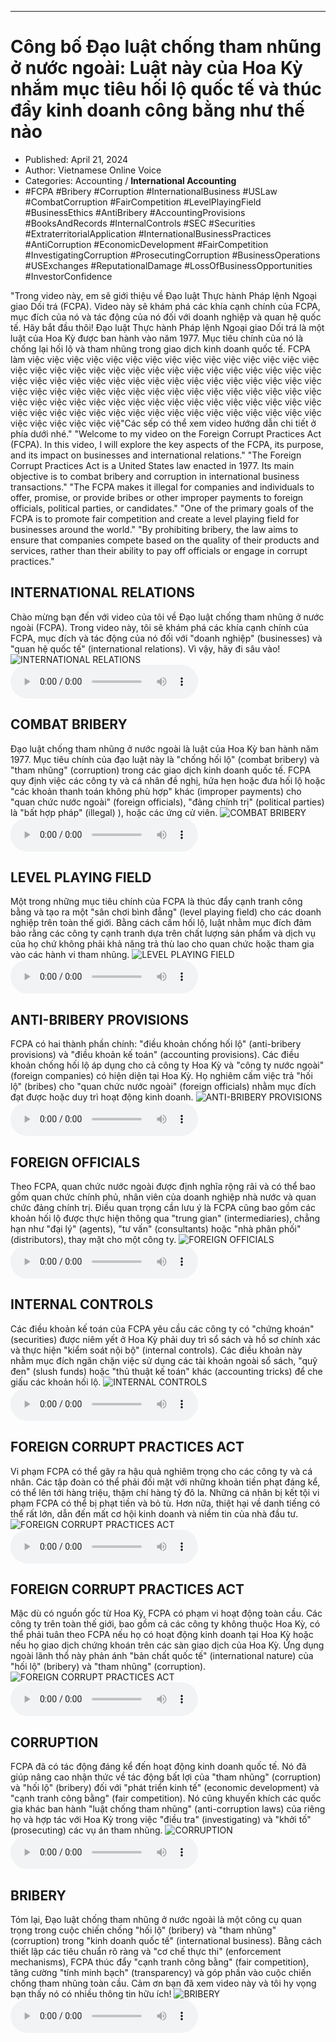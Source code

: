 
---

# Công bố Đạo luật chống tham nhũng ở nước ngoài: Luật này của Hoa Kỳ nhắm mục tiêu hối lộ quốc tế và thúc đẩy kinh doanh công bằng như thế nào

- Published: April 21, 2024
- Author: Vietnamese Online Voice
- Categories: Accounting / **International Accounting**
- #FCPA #Bribery #Corruption #InternationalBusiness #USLaw #CombatCorruption #FairCompetition #LevelPlayingField #BusinessEthics #AntiBribery #AccountingProvisions #BooksAndRecords #InternalControls #SEC #Securities #ExtraterritorialApplication #InternationalBusinessPractices #AntiCorruption #EconomicDevelopment #FairCompetition #InvestigatingCorruption #ProsecutingCorruption #BusinessOperations #USExchanges #ReputationalDamage #LossOfBusinessOpportunities #InvestorConfidence

"Trong video này, em sẽ giới thiệu về Đạo luật Thực hành Pháp lệnh Ngoại giao Dối trá (FCPA). Video này sẽ khám phá các khía cạnh chính của FCPA, mục đích của nó và tác động của nó đối với doanh nghiệp và quan hệ quốc tế. Hãy bắt đầu thôi! Đạo luật Thực hành Pháp lệnh Ngoại giao Dối trá là một luật của Hoa Kỳ được ban hành vào năm 1977. Mục tiêu chính của nó là chống lại hối lộ và tham nhũng trong giao dịch kinh doanh quốc tế. FCPA làm việc việc việc việc việc việc việc việc việc việc việc việc việc việc việc việc việc việc việc việc việc việc việc việc việc việc việc việc việc việc việc việc việc việc việc việc việc việc việc việc việc việc việc việc việc việc việc việc việc việc việc việc việc việc việc việc việc việc việc việc việc việc việc việc việc việc việc việc việc việc việc việc việc việc việc việc việc việc việc việc việc việc việc việc việc việc việc việc việc việc việc việc việc việc việc việc việc việc việc việc việ"Các sếp có thể xem video hướng dẫn chi tiết ở phía dưới nhé." "Welcome to my video on the Foreign Corrupt Practices Act (FCPA). In this video, I will explore the key aspects of the FCPA, its purpose, and its impact on businesses and international relations." "The Foreign Corrupt Practices Act is a United States law enacted in 1977. Its main objective is to combat bribery and corruption in international business transactions." "The FCPA makes it illegal for companies and individuals to offer, promise, or provide bribes or other improper payments to foreign officials, political parties, or candidates." "One of the primary goals of the FCPA is to promote fair competition and create a level playing field for businesses around the world." "By prohibiting bribery, the law aims to ensure that companies compete based on the quality of their products and services, rather than their ability to pay off officials or engage in corrupt practices."


## INTERNATIONAL RELATIONS

Chào mừng bạn đến với video của tôi về Đạo luật chống tham nhũng ở nước ngoài (FCPA). Trong video này, tôi sẽ khám phá các khía cạnh chính của FCPA, mục đích và tác động của nó đối với "doanh nghiệp" (businesses) và "quan hệ quốc tế" (international relations). Vì vậy, hãy đi sâu vào!
![INTERNATIONAL RELATIONS](https://http-archiver-apis-production-80.schnworks.com/storage/images/transitions/2024-04-21/transition-77283621-Montserrat-Medium-512DA8.jpg)
<audio controls>
    <source src="https://http-archiver-apis-production-80.schnworks.com/storage/audio/file-2872979300.mp3" type="audio/mpeg">
</audio>



## COMBAT BRIBERY

Đạo luật chống tham nhũng ở nước ngoài là luật của Hoa Kỳ ban hành năm 1977. Mục tiêu chính của đạo luật này là "chống hối lộ" (combat bribery) và "tham nhũng" (corruption) trong các giao dịch kinh doanh quốc tế. FCPA quy định việc các công ty và cá nhân đề nghị, hứa hẹn hoặc đưa hối lộ hoặc "các khoản thanh toán không phù hợp" khác (improper payments) cho "quan chức nước ngoài" (foreign officials), "đảng chính trị" (political parties) là "bất hợp pháp" (illegal) ), hoặc các ứng cử viên.
![COMBAT BRIBERY](https://http-archiver-apis-production-80.schnworks.com/storage/images/transitions/2024-04-21/transition--7138443098-Montserrat-Medium-512DA8.jpg)
<audio controls>
    <source src="https://http-archiver-apis-production-80.schnworks.com/storage/audio/file-5032534598.mp3" type="audio/mpeg">
</audio>



## LEVEL PLAYING FIELD

Một trong những mục tiêu chính của FCPA là thúc đẩy cạnh tranh công bằng và tạo ra một "sân chơi bình đẳng" (level playing field) cho các doanh nghiệp trên toàn thế giới. Bằng cách cấm hối lộ, luật nhằm mục đích đảm bảo rằng các công ty cạnh tranh dựa trên chất lượng sản phẩm và dịch vụ của họ chứ không phải khả năng trả thù lao cho quan chức hoặc tham gia vào các hành vi tham nhũng.
![LEVEL PLAYING FIELD](https://http-archiver-apis-production-80.schnworks.com/storage/images/transitions/2024-04-21/transition--8992867187-Montserrat-Thin-303F9F.jpg)
<audio controls>
    <source src="https://http-archiver-apis-production-80.schnworks.com/storage/audio/file-16662950949.mp3" type="audio/mpeg">
</audio>



## ANTI-BRIBERY PROVISIONS

FCPA có hai thành phần chính: "điều khoản chống hối lộ" (anti-bribery provisions) và "điều khoản kế toán" (accounting provisions). Các điều khoản chống hối lộ áp dụng cho cả công ty Hoa Kỳ và "công ty nước ngoài" (foreign companies) có hiện diện tại Hoa Kỳ. Họ nghiêm cấm việc trả "hối lộ" (bribes) cho "quan chức nước ngoài" (foreign officials) nhằm mục đích đạt được hoặc duy trì hoạt động kinh doanh.
![ANTI-BRIBERY PROVISIONS](https://http-archiver-apis-production-80.schnworks.com/storage/images/transitions/2024-04-21/transition-20037774966-Montserrat-Black-1A237E.jpg)
<audio controls>
    <source src="https://http-archiver-apis-production-80.schnworks.com/storage/audio/file-9025888962.mp3" type="audio/mpeg">
</audio>



## FOREIGN OFFICIALS

Theo FCPA, quan chức nước ngoài được định nghĩa rộng rãi và có thể bao gồm quan chức chính phủ, nhân viên của doanh nghiệp nhà nước và quan chức đảng chính trị. Điều quan trọng cần lưu ý là FCPA cũng bao gồm các khoản hối lộ được thực hiện thông qua "trung gian" (intermediaries), chẳng hạn như "đại lý" (agents), "tư vấn" (consultants) hoặc "nhà phân phối" (distributors), thay mặt cho một công ty.
![FOREIGN OFFICIALS](https://http-archiver-apis-production-80.schnworks.com/storage/images/transitions/2024-04-21/transition-16328673288-Montserrat-Thin-880E4F.jpg)
<audio controls>
    <source src="https://http-archiver-apis-production-80.schnworks.com/storage/audio/file-22335863120.mp3" type="audio/mpeg">
</audio>



## INTERNAL CONTROLS

Các điều khoản kế toán của FCPA yêu cầu các công ty có "chứng khoán" (securities) được niêm yết ở Hoa Kỳ phải duy trì sổ sách và hồ sơ chính xác và thực hiện "kiểm soát nội bộ" (internal controls). Các điều khoản này nhằm mục đích ngăn chặn việc sử dụng các tài khoản ngoài sổ sách, "quỹ đen" (slush funds) hoặc "thủ thuật kế toán" khác (accounting tricks) để che giấu các khoản hối lộ.
![INTERNAL CONTROLS](https://http-archiver-apis-production-80.schnworks.com/storage/images/transitions/2024-04-21/transition--7995055065-Montserrat-SemiBold-303F9F.jpg)
<audio controls>
    <source src="https://http-archiver-apis-production-80.schnworks.com/storage/audio/file-6902116001.mp3" type="audio/mpeg">
</audio>



## FOREIGN CORRUPT PRACTICES ACT

Vi phạm FCPA có thể gây ra hậu quả nghiêm trọng cho các công ty và cá nhân. Các tập đoàn có thể phải đối mặt với những khoản tiền phạt đáng kể, có thể lên tới hàng triệu, thậm chí hàng tỷ đô la. Những cá nhân bị kết tội vi phạm FCPA có thể bị phạt tiền và bỏ tù. Hơn nữa, thiệt hại về danh tiếng có thể rất lớn, dẫn đến mất cơ hội kinh doanh và niềm tin của nhà đầu tư.
![FOREIGN CORRUPT PRACTICES ACT](https://http-archiver-apis-production-80.schnworks.com/storage/images/transitions/2024-04-21/transition--17599549363-Montserrat-Thin-1A237E.jpg)
<audio controls>
    <source src="https://http-archiver-apis-production-80.schnworks.com/storage/audio/file-32745556893.mp3" type="audio/mpeg">
</audio>



## FOREIGN CORRUPT PRACTICES ACT

Mặc dù có nguồn gốc từ Hoa Kỳ, FCPA có phạm vi hoạt động toàn cầu. Các công ty trên toàn thế giới, bao gồm cả các công ty không thuộc Hoa Kỳ, có thể phải tuân theo FCPA nếu họ có hoạt động kinh doanh tại Hoa Kỳ hoặc nếu họ giao dịch chứng khoán trên các sàn giao dịch của Hoa Kỳ. Ứng dụng ngoài lãnh thổ này phản ánh "bản chất quốc tế" (international nature) của "hối lộ" (bribery) và "tham nhũng" (corruption).
![FOREIGN CORRUPT PRACTICES ACT](https://http-archiver-apis-production-80.schnworks.com/storage/images/transitions/2024-04-21/transition-15781589724-Montserrat-SemiBold-880E4F.jpg)
<audio controls>
    <source src="https://http-archiver-apis-production-80.schnworks.com/storage/audio/file-19299887042.mp3" type="audio/mpeg">
</audio>



## CORRUPTION

FCPA đã có tác động đáng kể đến hoạt động kinh doanh quốc tế. Nó đã giúp nâng cao nhận thức về tác động bất lợi của "tham nhũng" (corruption) và "hối lộ" (bribery) đối với "phát triển kinh tế" (economic development) và "cạnh tranh công bằng" (fair competition). Nó cũng khuyến khích các quốc gia khác ban hành "luật chống tham nhũng" (anti-corruption laws) của riêng họ và hợp tác với Hoa Kỳ trong việc "điều tra" (investigating) và "khởi tố" (prosecuting) các vụ án tham nhũng.
![CORRUPTION](https://http-archiver-apis-production-80.schnworks.com/storage/images/transitions/2024-04-21/transition-8476368945-Montserrat-SemiBold-1A237E.jpg)
<audio controls>
    <source src="https://http-archiver-apis-production-80.schnworks.com/storage/audio/file-30085721992.mp3" type="audio/mpeg">
</audio>



## BRIBERY

Tóm lại, Đạo luật chống tham nhũng ở nước ngoài là một công cụ quan trọng trong cuộc chiến chống "hối lộ" (bribery) và "tham nhũng" (corruption) trong "kinh doanh quốc tế" (international business). Bằng cách thiết lập các tiêu chuẩn rõ ràng và "cơ chế thực thi" (enforcement mechanisms), FCPA thúc đẩy "cạnh tranh công bằng" (fair competition), tăng cường "tính minh bạch" (transparency) và góp phần vào cuộc chiến chống tham nhũng toàn cầu. Cảm ơn bạn đã xem video này và tôi hy vọng bạn thấy nó có nhiều thông tin hữu ích!
![BRIBERY](https://http-archiver-apis-production-80.schnworks.com/storage/images/transitions/2024-04-21/transition--15104382345-Montserrat-Medium-1A237E.jpg)
<audio controls>
    <source src="https://http-archiver-apis-production-80.schnworks.com/storage/audio/file-26535740592.mp3" type="audio/mpeg">
</audio>

